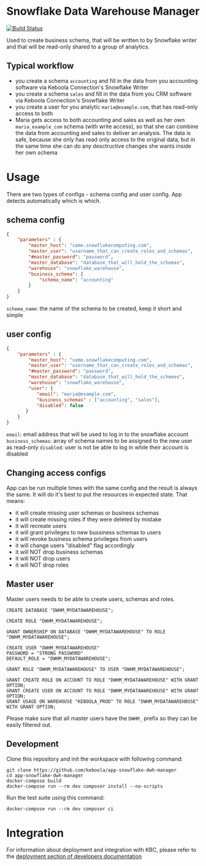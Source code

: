 # Snowflake Data Warehouse Manager

[![Build Status](https://travis-ci.org/keboola/app-snowflake-dwh-manager.svg?branch=master)](https://travis-ci.org/keboola/app-snowflake-dwh-manager)

Used to create business schema, that will be written to by Snowflake writer and that will be read-only shared to a group of analytics. 

## Typical workflow

* you create a schema `accounting` and fill in the data from you accounting software via Keboola Connection's Snowflake Writer
* you create a schema `sales` and fill in the data from you CRM software via Keboola Connection's Snowflake Writer
* you create a user for you analytic `maria@example.com`, that has read-only access to both
* Maria gets access to both accounting and sales as well as her own `maria_example_com` schema (with write access), so that she can combine the data from accounting and sales to deliver an analysis. The data is safe, because she only has read only access to the original data, but in the same time she can do any desctructive changes she wants inside her own schema

# Usage

There are two types of configs - schema config and user config. App detects automatically which is which. 

## schema config
```json
{
    "parameters" : {
        "master_host": "some.snowflakecomputing.com",
        "master_user": "username_that_can_create_roles_and_schemas",
        "#master_password": "password",
        "master_database": "database_that_will_hold_the_schemas",
        "warehouse": "snowflake_warehouse",
        "business_schema": {
            "schema_name": "accounting"
        }
    }
}
```

`schema_name`: the name of the schema to be created, keep it short and simple

## user config
```json
{
    "parameters" : {
        "master_host": "some.snowflakecomputing.com",
        "master_user": "username_that_can_create_roles_and_schemas",
        "#master_password": "password",
        "master_database": "database_that_will_hold_the_schemas",
        "warehouse": "snowflake_warehouse",
        "user": {
           "email": "maria@example.com",
           "business_schemas" : ["accounting", "sales"],
           "disabled": false
       }
    }
}
```

`email`: email address that will be used to log in to the snowflake account
`business_schemas`: array of schema names to be assigned to the new user as read-only
`disabled`: user is not be able to log in while their account is disabled

## Changing access configs

App can be run multiple times with the same config and the result is always the same. It will do it's best to put the resources in expected state. That means:

* it will create missing user schemas or business schemas 
* it will create missing roles if they were deleted by mistake
* it will recreate users
* it will grant privileges to new bussiness schemas to users
* it will revoke business schema privileges from users
* it will change users "disabled" flag accordingly
* it will NOT drop business schemas  
* it will NOT drop users
* it will NOT drop roles

## Master user

Master users needs to be able to create users, schemas and roles.  

```
CREATE DATABASE "DWHM_MYDATAWAREHOUSE";

CREATE ROLE "DWHM_MYDATAWAREHOUSE";

GRANT OWNERSHIP ON DATABASE "DWHM_MYDATAWAREHOUSE" TO ROLE "DWHM_MYDATAWAREHOUSE";

CREATE USER "DWHM_MYDATAWAREHOUSE"
PASSWORD = "STRONG PASSWORD"
DEFAULT_ROLE = "DWHM_MYDATAWAREHOUSE";

GRANT ROLE "DWHM_MYDATAWAREHOUSE" TO USER "DWHM_MYDATAWAREHOUSE";

GRANT CREATE ROLE ON ACCOUNT TO ROLE "DWHM_MYDATAWAREHOUSE" WITH GRANT OPTION;
GRANT CREATE USER ON ACCOUNT TO ROLE "DWHM_MYDATAWAREHOUSE" WITH GRANT OPTION;
GRANT USAGE ON WAREHOUSE "KEBOOLA_PROD" TO ROLE "DWHM_MYDATAWAREHOUSE" WITH GRANT OPTION;
```

Please make sure that all master users have the `DWHM_` prefix so they can be easily filtered out.  

## Development
 
Clone this repository and init the workspace with following command:

```
git clone https://github.com/keboola/app-snowflake-dwh-manager
cd app-snowflake-dwh-manager
docker-compose build
docker-compose run --rm dev composer install --no-scripts
```

Run the test suite using this command:

```
docker-compose run --rm dev composer ci
```
 
# Integration

For information about deployment and integration with KBC, please refer to the [deployment section of developers documentation](https://developers.keboola.com/extend/component/deployment/) 
